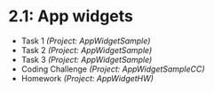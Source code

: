 # 2.1: App widgets

* Task 1 *(Project: AppWidgetSample)*
* Task 2 *(Project: AppWidgetSample)*
* Task 3 *(Project: AppWidgetSample)*
* Coding Challenge *(Project: AppWidgetSampleCC)*
* Homework *(Project: AppWidgetHW)*
